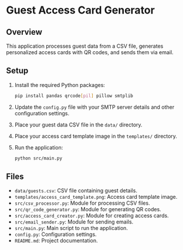 # Guest Access Card Generator

## Overview
This application processes guest data from a CSV file, generates personalized access cards with QR codes, and sends them via email.

## Setup

1. Install the required Python packages:
    ```bash
    pip install pandas qrcode[pil] pillow smtplib
    ```

2. Update the `config.py` file with your SMTP server details and other configuration settings.

3. Place your guest data CSV file in the `data/` directory.

4. Place your access card template image in the `templates/` directory.

5. Run the application:
    ```bash
    python src/main.py
    ```

## Files

- `data/guests.csv`: CSV file containing guest details.
- `templates/access_card_template.png`: Access card template image.
- `src/csv_processor.py`: Module for processing CSV files.
- `src/qr_code_generator.py`: Module for generating QR codes.
- `src/access_card_creator.py`: Module for creating access cards.
- `src/email_sender.py`: Module for sending emails.
- `src/main.py`: Main script to run the application.
- `config.py`: Configuration settings.
- `README.md`: Project documentation.
